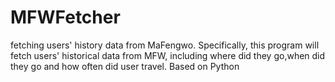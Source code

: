 MFWFetcher
==============

fetching users' history data from MaFengwo.
Specifically, this program will fetch users' historical data from MFW, including where did they go,when did they go and how
often did user travel.
Based on Python
